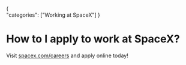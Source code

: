 {    
    "categories": ["Working at SpaceX"]
}

# How to I apply to work at SpaceX?

Visit [spacex.com/careers](https://spacex.com/careers) and apply online today!
